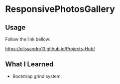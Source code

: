 # ResponsivePhotosGallery

## Usage

Follow the link bellow: 

https://elissandro13.github.io/Projects-Hub/

## What I Learned

* Bootstrap grind system.
